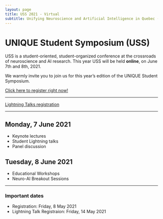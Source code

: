```yaml
---
layout: page
title: USS 2021 - Virtual
subtitle: Unifying Neuroscience and Artificial Intelligence in Quebec (UNIQUE) - Student Symposium
---
```

# UNIQUE Student Symposium (USS)
USS is a student-oriented, student-organized conference at the crossroads of neuroscience and AI research. This year USS will be held **online**, on June 7th and 8th, 2021.

We warmly invite you to join us for this year’s edition of the UNIQUE Student Symposium.  

[Click here to register right now!](https://forms.gle/dkzE2zBwTk6Ga5Ft9)  

---

[Lightning Talks registration](https://forms.gle/WLjjGrY18ZFRjDGh9)

---

## Monday, 7 June 2021

- Keynote lectures
- Student Lightning talks
- Panel discussion

## Tuesday, 8 June 2021

- Educational Workshops
- Neuro-AI Breakout Sessions

---

### Important dates

* Registration: Friday, 8 May 2021  
* Lightning Talk Registraion: Friday, 14 May 2021
